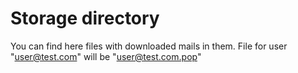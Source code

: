 # Storage directory
You can find here files with downloaded mails in them.
File for user "user@test.com" will be "user@test.com.pop"
